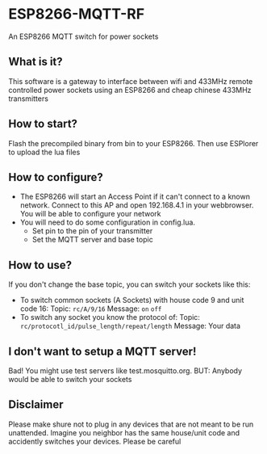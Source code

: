 # ESP8266-MQTT-RF
An ESP8266 MQTT switch for power sockets

## What is it?
This software is a gateway to interface between wifi and 433MHz remote controlled power sockets using an ESP8266 and cheap chinese 433MHz transmitters

## How to start?
Flash the precompiled binary from bin to your ESP8266. Then use ESPlorer to upload the lua files

## How to configure?
* The ESP8266 will start an Access Point if it can't connect to a known network. Connect to this AP and open 192.168.4.1 in your webbrowser. You will be able to configure your network
* You will need to do some configuration in config.lua.
  * Set pin to the pin of your transmitter
  * Set the MQTT server and base topic

## How to use?
If you don't change the base topic, you can switch your sockets like this:

* To switch common sockets (A Sockets) with house code 9 and unit code 16:
  Topic: `rc/A/9/16`
  Message: `on` `off`
* To switch any socket you know the protocol of:
  Topic: `rc/protocotl_id/pulse_length/repeat/length`
  Message: Your data

## I don't want to setup a MQTT server!
Bad! You might use test servers like test.mosquitto.org. BUT: Anybody would be able to switch your sockets

## Disclaimer
Please make shure not to plug in any devices that are not meant to be run unattended. Imagine you neighbor has the same house/unit code and accidently switches your devices. Please be careful
